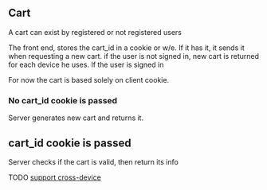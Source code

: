 ## Cart

A cart can exist by registered or not registered users

The front end, stores the cart_id in a cookie or w/e.
If it has it, it sends it when requesting a new cart.
if the user is not signed in, new cart is returned for each device he uses.
If the user is signed in

For now the cart is based solely on client cookie.

### No cart_id cookie is passed

Server generates new cart and returns it.

## cart_id cookie is passed

Server checks if the cart is valid, then return its info

TODO [support cross-device](https://paykickstart.com/does-your-cart-support-cross-device-shopping/)

<!-- ## Retrieve cart with no params

A cart is created with unknown user_id. The client stores the cart_id in a cookie/storage and uses it next times.

## Retrieve cart with only cart_id and no user auth

We check if the cart is valid, then return its info

## Retrieve cart with only user auth

We check if the user has a cart connected to him, if yes fetch that, else create a new one and connect it.

We check if the cart is valid, then return its info

## Retrieve cart with cart_id and user auth.

We check if the cart is valid, then return its info. Also we check if the cart is connected to the user.
If not we connect it. -->
